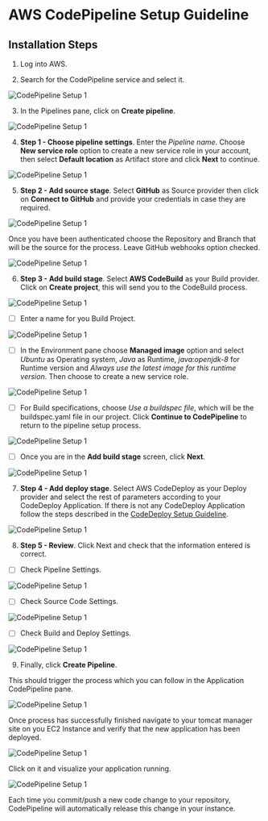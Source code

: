 # AWS CodePipeline Setup Guideline

## Installation Steps

  1. Log into AWS.

  2. Search for the CodePipeline service and select it.

![CodePipeline Setup 1](screenshots/CP01.png)

  3. In the Pipelines pane, click on **Create pipeline**.

![CodePipeline Setup 1](screenshots/CP02.png)

  4. **Step 1 - Choose pipeline settings**. Enter the *Pipeline name*. Choose **New service role** option to create a new service role in your account, then select **Default location** as Artifact store and click **Next** to continue.

![CodePipeline Setup 1](screenshots/CP03.png)

  5. **Step 2 - Add source stage**. Select **GitHub** as Source provider then click on **Connect to GitHub** and provide your credentials in case they are required.

![CodePipeline Setup 1](screenshots/CP04.png)

  Once you have been authenticated choose the Repository and Branch that will be the source for the process. Leave GitHub webhooks option checked.

![CodePipeline Setup 1](screenshots/CP05.png)

  6. **Step 3 - Add build stage**. Select **AWS CodeBuild** as your Build provider. Click on **Create project**, this will send you to the CodeBuild process.

![CodePipeline Setup 1](screenshots/CP06.png)

  - [ ] Enter a name for you Build Project.

![CodePipeline Setup 1](screenshots/CB001.png)

  - [ ] In the Environment pane choose **Managed image** option and select *Ubuntu* as Operating system, *Java* as Runtime, *java:openjdk-8* for Runtime version and *Always use the latest image for this runtime version*. Then choose to create a new service role.

![CodePipeline Setup 1](screenshots/CB002.png)

  - [ ] For Build specifications, choose *Use a buildspec file*, which will be the buildspec.yaml file in our project. Click **Continue to CodePipeline** to return to the pipeline setup process.

![CodePipeline Setup 1](screenshots/CB003.png)

  - [ ] Once you are in the **Add build stage** screen, click **Next**.

![CodePipeline Setup 1](screenshots/CP07.png)

   7. **Step 4 - Add deploy stage**. Select AWS CodeDeploy as your Deploy provider and select the rest of parameters according to your CodeDeploy Application. If there is not any CodeDeploy Application follow the steps described in the [CodeDeploy Setup Guideline](CodeDeploySetup.md).

![CodePipeline Setup 1](screenshots/CP08.png)

   8. **Step 5 - Review**. Click Next and check that the information entered is correct.

  - [ ] Check Pipeline Settings.

![CodePipeline Setup 1](screenshots/CP09-1.png)

  - [ ] Check Source Code Settings.

![CodePipeline Setup 1](screenshots/CP09-2.png)

  - [ ] Check Build and Deploy Settings.

![CodePipeline Setup 1](screenshots/CP09-3.png)

   9. Finally, click **Create Pipeline**.

This should trigger the process which you can follow in the Application CodePipeline pane.

![CodePipeline Setup 1](screenshots/CP10.png)

Once process has successfully finished navigate to your tomcat manager site on you EC2 Instance and verify that the new application has been deployed.

![CodePipeline Setup 1](screenshots/CP11.png)

Click on it and visualize your application running.

![CodePipeline Setup 1](screenshots/CP12.png)

Each time you commit/push a new code change to your repository, CodePipeline will automatically release this change in your instance.